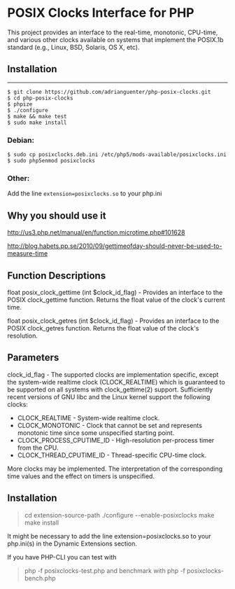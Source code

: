 # POSIX Clocks Interface for PHP

This project provides an interface to the real-time, monotonic, CPU-time,
and various other clocks available on systems that implement the POSIX.1b
standard (e.g., Linux, BSD, Solaris, OS X, etc).

## Installation
-----

~~~
$ git clone https://github.com/adrianguenter/php-posix-clocks.git
$ cd php-posix-clocks
$ phpize
$ ./configure
$ make && make test
$ sudo make install
~~~

### Debian:

~~~
$ sudo cp posixclocks.deb.ini /etc/php5/mods-available/posixclocks.ini
$ sudo php5enmod posixclocks
~~~

### Other:

Add the line `extension=posixclocks.so` to your php.ini

## Why you should use it

http://us3.php.net/manual/en/function.microtime.php#101628

http://blog.habets.pp.se/2010/09/gettimeofday-should-never-be-used-to-measure-time


Function Descriptions
--------------------------------------------------------------------------------------
 float posix_clock_gettime (int $clock_id_flag) -
   Provides an interface to the POSIX clock_gettime function.
   Returns the float value of the clock's current time.
 
 float posix_clock_getres (int $clock_id_flag) -
   Provides an interface to the POSIX clock_getres function.
  Returns the float value of the clock's resolution.

Parameters
--------------------------------------------------------------------------------------
 clock_id_flag - 
  The supported clocks are implementation specific, except the system-wide realtime
  clock (CLOCK_REALTIME) which is guaranteed to be supported on all systems with
  clock_gettime(2) support. Sufficiently recent versions of GNU libc and the Linux
  kernel support the following clocks:
  
  * CLOCK_REALTIME - System-wide realtime clock.
  * CLOCK_MONOTONIC - Clock that cannot be set and represents monotonic time since
     some unspecified starting point.
  * CLOCK_PROCESS_CPUTIME_ID - High-resolution per-process timer from the CPU.
  * CLOCK_THREAD_CPUTIME_ID - Thread-specific CPU-time clock.

  More clocks may be implemented. The interpretation of the corresponding time values
  and the effect on timers is unspecified.


Installation
--------------------------------------------------------------------------------------
 > cd extension-source-path
 > ./configure --enable-posixclocks
 > make
 > make install

 It might be necessary to add the line
 extension=posixclocks.so
 to your php.ini(s) in the Dynamic Extensions section.

 If you have PHP-CLI you can test with
 > php -f posixclocks-test.php
 and benchmark with
 > php -f posixclocks-bench.php